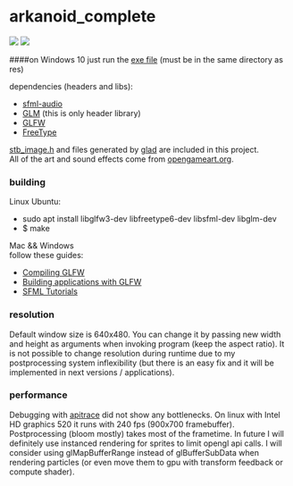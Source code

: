 # arkanoid_complete

![](https://github.com/matimaci/arkanoid_complete/blob/master/screens/screen3.png)
![](https://github.com/matimaci/arkanoid_complete/blob/master/screens/screen2.png)

####on Windows 10 just run the [exe file](https://github.com/matimaci/arkanoid_complete/blob/master/win10_x64.exe) (must be in the same directory as res)

dependencies (headers and libs):
* [sfml-audio](https://github.com/SFML/SFML)
* [GLM](https://github.com/g-truc/glm) (this is only header library)
* [GLFW](https://github.com/glfw/glfw)
* [FreeType](https://www.freetype.org)

[stb_image.h](https://github.com/nothings/stb) and files generated by [glad](https://github.com/Dav1dde/glad) are included in this project.  
All of the art and sound effects come from [opengameart.org](http://opengameart.org).  

### building
Linux Ubuntu:
* sudo apt install libglfw3-dev libfreetype6-dev libsfml-dev libglm-dev
* $ make

Mac && Windows  
follow these guides:
* [Compiling GLFW](http://www.glfw.org/docs/latest/compile_guide.html)
* [Building applications with GLFW](http://www.glfw.org/docs/latest/build_guide.html)
* [SFML Tutorials](http://www.sfml-dev.org/tutorials)

### resolution
Default window size is 640x480. You can change it by passing new width and height as arguments when invoking program (keep the aspect ratio).
It is not possible to change resolution during runtime due to my postprocessing system inflexibility (but there is an easy fix and it will be implemented in next versions / applications).

### performance
Debugging with [apitrace](https://github.com/apitrace/apitrace) did not show any bottlenecks. On linux with Intel HD graphics 520 it runs
with 240 fps (900x700 framebuffer). Postprocessing (bloom mostly) takes most of the frametime.
In future I will definitely use instanced rendering for sprites to limit opengl api calls. I will consider using glMapBufferRange instead
of glBufferSubData when rendering particles (or even move them to gpu with transform feedback or compute shader).
